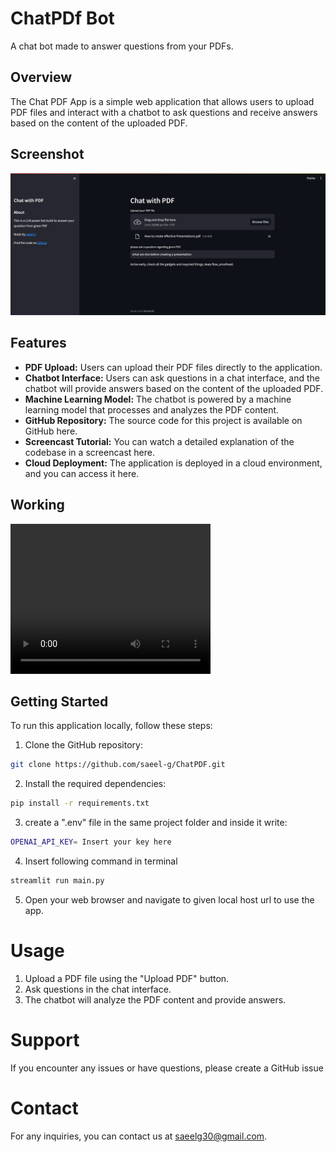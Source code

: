 
# ChatPDf Bot
A chat bot made to answer questions from your PDFs.

## Overview
The Chat PDF App is a simple web application that allows users to upload PDF files and interact with a chatbot to ask questions and receive answers based on the content of the uploaded PDF.

## Screenshot
![Asking a sample question after uploading the PDF](Screenshot.png)

## Features
* **PDF Upload:** Users can upload their PDF files directly to the application.
* **Chatbot Interface:** Users can ask questions in a chat interface, and the chatbot will provide answers based on the content of the uploaded PDF.
* **Machine Learning Model:** The chatbot is powered by a machine learning model that processes and analyzes the PDF content.
* **GitHub Repository:** The source code for this project is available on GitHub here.
* **Screencast Tutorial:** You can watch a detailed explanation of the codebase in a screencast here.
* **Cloud Deployment:** The application is deployed in a cloud environment, and you can access it here.
## Working
<video width="320" height="240" controls>
  <source src="[video.mp4](https://drive.google.com/file/d/1rRhhAdWNvFYexT7-Mw_S9HAwHuwfQTH4/view?usp=sharing)" type="video/mp4">
  Your browser does not support the video tag.
</video>


## Getting Started

To run this application locally, follow these steps:

1. Clone the GitHub repository:
```bash
git clone https://github.com/saeel-g/ChatPDF.git
```
2. Install the required dependencies:
```bash
pip install -r requirements.txt
```
3. create a ".env" file in the same project folder and inside it write:
```bash
OPENAI_API_KEY= Insert your key here
```
4. Insert following command in terminal
```bash
streamlit run main.py
```
5. Open your web browser and navigate to given local host url to use the app.

# Usage
1. Upload a PDF file using the "Upload PDF" button.
2. Ask questions in the chat interface.
3. The chatbot will analyze the PDF content and provide answers.

# Support
If you encounter any issues or have questions, please create a GitHub issue

# Contact
For any inquiries, you can contact us at saeelg30@gmail.com.
